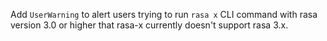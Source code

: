 Add `UserWarning` to alert users trying to run `rasa x` CLI command with rasa version 3.0 or higher that rasa-x currently doesn't support rasa 3.x.
